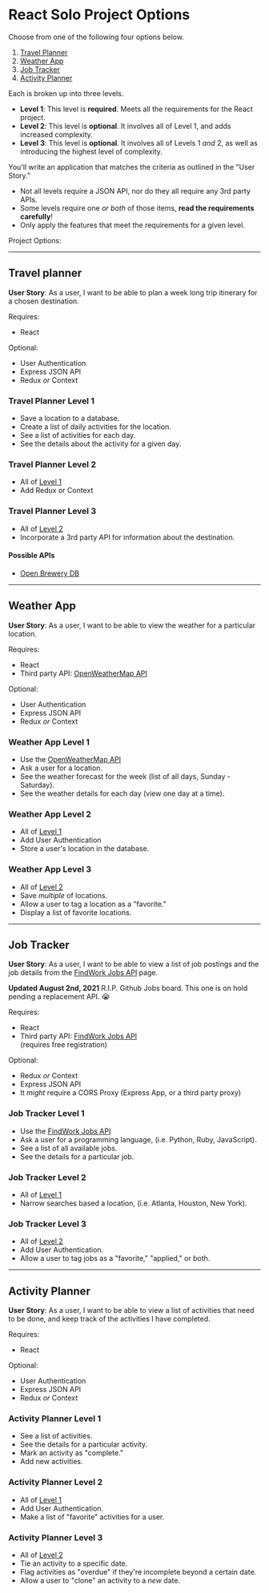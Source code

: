 # React Solo Project Options

Choose from one of the following four options below.

1. [Travel Planner](#travel-planner)
1. [Weather App](#weather-app)
1. [Job Tracker](#job-tracker)
1. [Activity Planner](#activity-planner)

Each is broken up into three levels.

* **Level 1**: This level is **required**. Meets all the requirements for the React project.
* **Level 2**: This level is **optional**. It involves all of Level 1, and adds increased complexity.
* **Level 3**: This level is **optional**. It involves all of Levels 1 _and_ 2, as well as introducing the highest level of complexity.

You'll write an application that matches the criteria as outlined in the "User Story."

* Not all levels require a JSON API, nor do they all require any 3rd party APIs.
* Some levels require one _or both_ of those items, **read the requirements carefully**!
* Only apply the features that meet the requirements for a given level.

Project Options:

---

## Travel planner

**User Story**: As a user, I want to be able to plan a week long trip itinerary for a chosen destination.

Requires:

* React

Optional:

* User Authentication
* Express JSON API
* Redux _or_ Context

### Travel Planner Level 1

* Save a location to a database.
* Create a list of daily activities for the location.
* See a list of activities for each day.
* See the details about the activity for a given day.

### Travel Planner Level 2

* All of [Level 1](#travel-planner-level-1)
* Add Redux or Context

### Travel Planner Level 3

* All of [Level 2](#travel-planner-level-2)
* Incorporate a 3rd party API for information about the destination.

#### Possible APIs

* [Open Brewery DB](https://www.openbrewerydb.org/)

---

## Weather App

**User Story**: As a user, I want to be able to view the weather for a particular location.

Requires:

* React
* Third party API: [OpenWeatherMap API](https://openweathermap.org/api)

Optional:

* User Authentication
* Express JSON API
* Redux _or_ Context

### Weather App Level 1

* Use the [OpenWeatherMap API](https://openweathermap.org/api)
* Ask a user for a location.
* See the weather forecast for the week (list of all days, Sunday - Saturday).
* See the weather details for each day (view one day at a time).

### Weather App Level 2

* All of [Level 1](#weather-app-level-1)
* Add User Authentication
* Store a user's location in the database.

### Weather App Level 3

* All of [Level 2](#weather-app-level-2)
* Save _multiple_ of locations.
* Allow a user to tag a location as a "favorite."
* Display a list of favorite locations.

---

## Job Tracker

**User Story**: As a user, I want to be able to view a list of job postings and the job details from the [FindWork Jobs API](https://findwork.dev/developers/) page.

**Updated August 2nd, 2021** R.I.P. Github Jobs board. This one is on hold pending a replacement API. 😭

Requires:

* React
* Third party API: [FindWork Jobs API](https://findwork.dev/developers/) <br/>(requires free registration)

Optional:

* Redux _or_ Context
* Express JSON API
* It _might_ require a CORS Proxy (Express App, or a third party proxy)

### Job Tracker Level 1

* Use the [FindWork Jobs API](https://findwork.dev/developers/)
* Ask a user for a programming language, (i.e. Python, Ruby, JavaScript).
* See a list of all available jobs.
* See the details for a particular job.

### Job Tracker Level 2

* All of [Level 1](#job-tracker-level-1)
* Narrow searches based a location, (i.e. Atlanta, Houston, New York).

### Job Tracker Level 3

* All of [Level 2](#job-tracker-level-2)
* Add User Authentication.
* Allow a user to tag jobs as a "favorite," "applied," or both.

---

## Activity Planner

**User Story**: As a user, I want to be able to view a list of activities that need to be done, and keep track of the activities I have completed.

Requires:

* React

Optional:

* User Authentication
* Express JSON API
* Redux _or_ Context

### Activity Planner Level 1

* See a list of activities.
* See the details for a particular activity.
* Mark an activity as "complete."
* Add new activities.

### Activity Planner Level 2

* All of [Level 1](#activity-planner-level-1)
* Add User Authentication.
* Make a list of "favorite" activities for a user.

### Activity Planner Level 3

* All of [Level 2](#activity-planner-level-2)
* Tie an activity to a specific date.
* Flag activities as "overdue" if they're incomplete beyond a certain date.
* Allow a user to "clone" an activity to a _new_ date.
